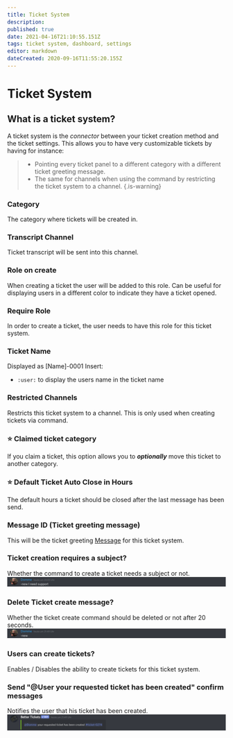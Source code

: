 ```yaml
---
title: Ticket System
description: 
published: true
date: 2021-04-16T21:10:55.151Z
tags: ticket system, dashboard, settings
editor: markdown
dateCreated: 2020-09-16T11:55:20.155Z
---
```


# Ticket System
## What is a ticket system?
A ticket system is the *connector* between your ticket creation method and the ticket settings.
This allows you to have very customizable tickets by having for instance:
> - Pointing every ticket panel to a different category with a different ticket greeting message.
> - The same for channels when using the command by restricting the ticket system to a channel.
{.is-warning}

### Category
The category where tickets will be created in.

### Transcript Channel
Ticket transcript will be sent into this channel.

### Role on create
When creating a ticket the user will be added to this role. Can be useful for displaying users in a different color to indicate they have a ticket opened.

### Require Role
In order to create a ticket, the user needs to have this role for this ticket system.

### Ticket Name
Displayed as [Name]-0001
Insert:
- `:user:` to display the users name in the ticket name

### Restricted Channels
Restricts this ticket system to a channel. This is only used when creating tickets via command.

### ⭐ Claimed ticket category
If you claim a ticket, this option allows you to ***optionally*** move this ticket to another category.

### ⭐ Default Ticket Auto Close in Hours
The default hours a ticket should be closed after the last message has been send.

### Message ID (Ticket greeting message)
This will be the ticket greeting [Message](/Dashboard/Messages) for this ticket system.

### Ticket creation requires a subject?
Whether the command to create a ticket needs a subject or not.
![createcommandsubject.png](/createcommandsubject.png)
### Delete Ticket create message?
Whether the ticket create command should be deleted or not after 20 seconds.
![createcommand.png](/createcommand.png)
### Users can create tickets?
Enables / Disables the ability to create tickets for this ticket system.

### Send "@User your requested ticket has been created" confirm messages
Notifies the user that his ticket has been created.
![yourrequestedtickethasbeencreated.png](/yourrequestedtickethasbeencreated.png)